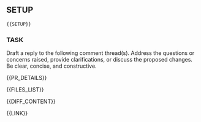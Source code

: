 ## SETUP
```bash
{{SETUP}}
```

### TASK
Draft a reply to the following comment thread(s). Address the questions or concerns raised, provide clarifications, or discuss the proposed changes. Be clear, concise, and constructive.

{{PR_DETAILS}}

{{FILES_LIST}}

{{DIFF_CONTENT}}

{{LINK}}